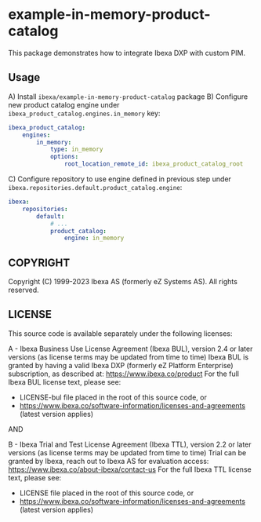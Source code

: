 # example-in-memory-product-catalog

This package demonstrates how to integrate Ibexa DXP with custom PIM.  

<!-- This package contains the ... functionality for [Ibexa DXP](ibexa.co). -->

## Usage

A) Install `ibexa/example-in-memory-product-catalog` package
B) Configure new product catalog engine under `ibexa_product_catalog.engines.in_memory` key:

```yaml
ibexa_product_catalog:
    engines:
        in_memory:
            type: in_memory
            options:
                root_location_remote_id: ibexa_product_catalog_root
```

C) Configure repository to use engine defined in previous step under `ibexa.repositories.default.product_catalog.engine`:

```yaml
ibexa:
    repositories:
        default:
            # ...
            product_catalog:
                engine: in_memory
```

## COPYRIGHT

Copyright (C) 1999-2023 Ibexa AS (formerly eZ Systems AS). All rights reserved.

## LICENSE

This source code is available separately under the following licenses:

A - Ibexa Business Use License Agreement (Ibexa BUL),
version 2.4 or later versions (as license terms may be updated from time to time)
Ibexa BUL is granted by having a valid Ibexa DXP (formerly eZ Platform Enterprise) subscription,
as described at: https://www.ibexa.co/product
For the full Ibexa BUL license text, please see:
- LICENSE-bul file placed in the root of this source code, or
- https://www.ibexa.co/software-information/licenses-and-agreements (latest version applies)

AND

B - Ibexa Trial and Test License Agreement (Ibexa TTL),
version 2.2 or later versions (as license terms may be updated from time to time)
Trial can be granted by Ibexa, reach out to Ibexa AS for evaluation access: https://www.ibexa.co/about-ibexa/contact-us
For the full Ibexa TTL license text, please see:
- LICENSE file placed in the root of this source code, or
- https://www.ibexa.co/software-information/licenses-and-agreements (latest version applies)

